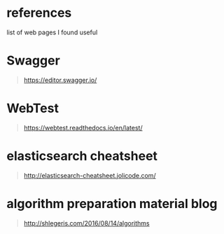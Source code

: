 # references
list of web pages I found useful

# Swagger
> https://editor.swagger.io/

# WebTest
> https://webtest.readthedocs.io/en/latest/

# elasticsearch cheatsheet
> http://elasticsearch-cheatsheet.jolicode.com/

# algorithm preparation material blog
> http://shlegeris.com/2016/08/14/algorithms
